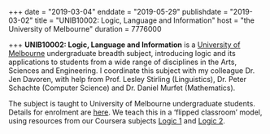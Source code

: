 +++
date = "2019-03-04"
enddate = "2019-05-29"
publishdate = "2019-03-02"
title = "UNIB10002: Logic, Language and Information"
host = "the University of Melbourne"
duration = 7776000


+++
**<span class="caps">UNIB10002</span>: Logic, Language and Information** is a [University of Melbourne](http://unimelb.edu.au) undergraduate breadth subject, introducing logic and its applications to students from a wide range of disciplines in the Arts, Sciences and Engineering. I coordinate this subject with my colleague Dr. Jen Davoren, with help from Prof. Lesley Stirling (Linguistics), Dr. Peter Schachte (Computer Science) and Dr. Daniel Murfet (Mathematics).

The subject is taught to University of Melbourne undergraduate students. Details for enrolment are [here](https://handbook.unimelb.edu.au/view/2019/UNIB10002). We teach this in a &lsquo;flipped classroom&rsquo; model, using resources from our Coursera subjects [Logic 1](/class/2015/logic1_coursera) and [Logic 2](/class/2015/logic2_coursera).